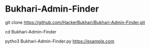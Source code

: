 # Bukhari-Admin-Finder            
git clone https://github.com/HackerBukhari/Bukhari-Admin-Finder.git

cd Bukhari-Admin-Finder

pytho3 Bukhari-Admin-Finder.py https://example.com

